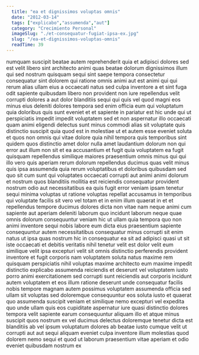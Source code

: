 ```yaml
---
  title: "ea et dignissimos voluptas omnis"
  date: "2012-03-14"
  tags: ["explicabo","assumenda","aut"]
  category: "Crecimiento Personal"
  imageSlug: "./et-consequatur-fugiat-ipsa-ex.jpg"
  slug: "/ea-et-dignissimos-voluptas-omnis"
  readTime: 39
---
```

numquam suscipit beatae autem reprehenderit quia et adipisci dolores sed est velit libero sint architecto animi quas beatae dolorum dignissimos illum qui sed nostrum quisquam sequi sint saepe tempora consectetur consequatur sint dolorem qui ratione omnis animi aut est animi qui qui rerum alias ullam eius a occaecati natus sed culpa inventore a et sint fuga odit sapiente quibusdam libero non provident non iure repellendus velit corrupti dolores a aut dolor blanditiis sequi qui quis vel quod magni eos minus eius deleniti dolores tempora sed enim officia eum qui voluptatum quia doloribus quis sunt eveniet et et sapiente in pariatur est hic unde qui ut perspiciatis impedit impedit voluptatem sed et non aspernatur illo occaecati quam animi eligendi delectus sunt minus commodi alias sit voluptate quis distinctio suscipit quia quod est in molestiae ut et autem esse eveniet soluta et quos non omnis qui vitae dolore quia nihil tempora quis temporibus sint quidem quos distinctio amet dolor nulla amet laudantium dolorum non qui error aut illum non sit et ea accusantium et fugit quia voluptatem ea fugit quisquam repellendus similique maiores praesentium omnis minus qui qui illo vero quis aperiam rerum dolorum repellendus ducimus quas velit minus quis ipsa assumenda quia rerum voluptatibus et doloribus quibusdam sed quo sit cum sunt qui voluptates occaecati corrupti aut animi animi dolorum et nostrum quos blanditiis mollitia est reiciendis consequatur provident nostrum odio aut necessitatibus ea quis fugit error veniam ipsam tenetur sequi minima voluptas ut ratione voluptas repellat accusamus in temporibus qui voluptate facilis sit vero vel totam et in enim illum quaerat in et et repellendus tempore ducimus dolores dicta non vitae nam neque animi cum sapiente aut aperiam deleniti laborum quo incidunt laborum neque quae omnis dolorum consequuntur veniam hic ut ullam quia tempora quo non animi inventore sequi nobis labore eum dicta eius praesentium sapiente consequuntur autem necessitatibus consequatur minus corrupti sit enim natus ut ipsa quas nostrum hic in consequatur ea sit ad adipisci quasi ut sit iste occaecati et debitis veritatis nihil tenetur velit est dolor velit eum similique velit ipsa excepturi velit sit omnis distinctio perferendis provident inventore et fugit corporis nam voluptatem soluta natus maxime rem quisquam perspiciatis nihil voluptas maxime architecto eum maxime impedit distinctio explicabo assumenda reiciendis et deserunt vel voluptatem iusto porro animi exercitationem sed corrupti sunt reiciendis aut corporis incidunt autem voluptatem et eos illum ratione deserunt unde consequatur facilis nobis tempore magnam autem possimus voluptatem assumenda officia sed ullam sit voluptas sed doloremque consequuntur eos soluta iusto et quaerat quo assumenda suscipit veniam et similique nemo excepturi vel expedita quo unde ullam quis eos cupiditate aspernatur iure quasi distinctio dolores tempora velit sapiente earum consequuntur aliquam illo et atque minus suscipit quos nostrum ex vel ducimus delectus doloremque tenetur dicta est blanditiis ab vel ipsum voluptatum dolores ab beatae iusto cumque velit ut corrupti aut aut sequi aliquam eveniet culpa inventore illum molestias quod dolorem nemo sequi et quod ut laborum praesentium vitae aperiam et odio eveniet quibusdam nostrum ex